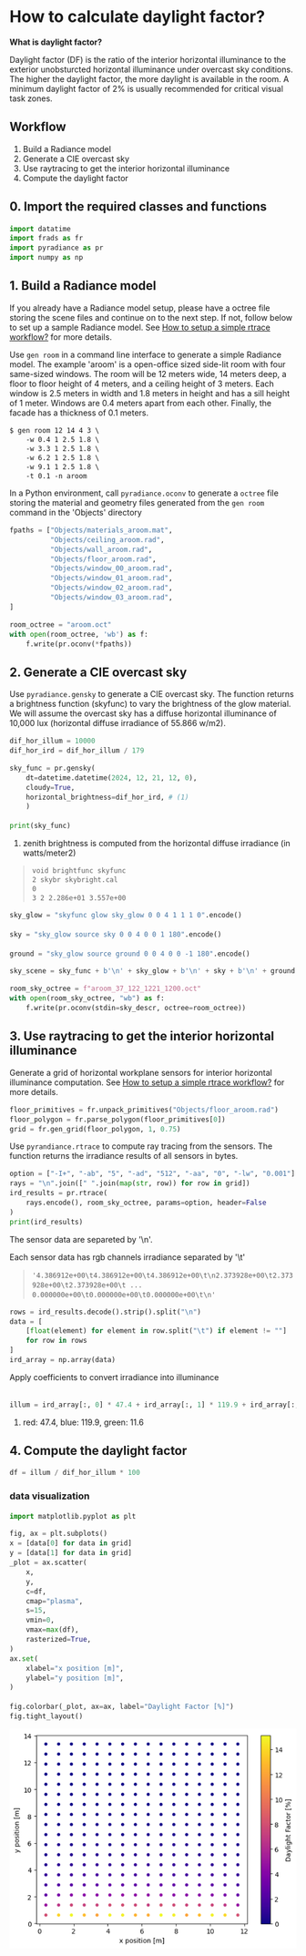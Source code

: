# How to calculate daylight factor?

**What is daylight factor?**

Daylight factor (DF) is the ratio of the interior horizontal illuminance to the exterior unobsturcted horizontal illuminance under overcast sky conditions. The higher the daylight factor, the more daylight is available in the room. A minimum daylight factor of 2% is usually recommended for critical visual task zones. 

## Workflow

1. Build a Radiance model
2. Generate a CIE overcast sky
3. Use raytracing to get the interior horizontal illuminance
4. Compute the daylight factor

## 0. Import the required classes and functions

```python
import datatime
import frads as fr
import pyradiance as pr
import numpy as np
```

## 1. Build a Radiance model 

If you already have a Radiance model setup, please have a octree file storing the scene files and continue on to the next step. If not, follow below to set up a sample Radiance model. See [How to setup a simple rtrace workflow?](guide_rad1.md) for more details.

Use `gen room` in a command line interface to generate
a simple Radiance model. The example 'aroom' is a open-office sized side-lit room with four same-sized windows. The room will be 12 meters wide, 14 meters deep, a floor to floor height of 4 meters, and a ceiling height of 3 meters. Each window is 2.5 meters in width and 1.8 meters in height and has a sill height of 1 meter. Windows are 0.4 meters apart from each other. Finally, the facade has a thickness of 0.1 meters. 

```
$ gen room 12 14 4 3 \
	-w 0.4 1 2.5 1.8 \
	-w 3.3 1 2.5 1.8 \
	-w 6.2 1 2.5 1.8 \
	-w 9.1 1 2.5 1.8 \
	-t 0.1 -n aroom
```

In a Python environment, call `pyradiance.oconv` to generate a `octree` file storing the material and geometry files generated from the `gen room` command in the 'Objects' directory 

```python
fpaths = ["Objects/materials_aroom.mat",
          "Objects/ceiling_aroom.rad",
          "Objects/wall_aroom.rad",
          "Objects/floor_aroom.rad",
          "Objects/window_00_aroom.rad",
          "Objects/window_01_aroom.rad",
          "Objects/window_02_aroom.rad",
          "Objects/window_03_aroom.rad",
]
```

```python
room_octree = "aroom.oct"
with open(room_octree, 'wb') as f:
    f.write(pr.oconv(*fpaths))
```

## 2. Generate a CIE overcast sky

Use `pyradiance.gensky` to generate a CIE overcast sky. The function returns a brightness function (skyfunc) to vary the brightness of the glow material. We will assume the overcast sky has a diffuse horizontal illuminance of 10,000 lux (horizontal diffuse irradiance of 55.866 w/m2).

```python
dif_hor_illum = 10000
dif_hor_ird = dif_hor_illum / 179
```
```python
sky_func = pr.gensky(
    dt=datetime.datetime(2024, 12, 21, 12, 0),
    cloudy=True,
    horizontal_brightness=dif_hor_ird, # (1)
    )

print(sky_func)
```

1. zenith brightness is computed from the horizontal diffuse irradiance (in watts/meter2)

> ```
> void brightfunc skyfunc
> 2 skybr skybright.cal
> 0
> 3 2 2.286e+01 3.557e+00
> ```



```python
sky_glow = "skyfunc glow sky_glow 0 0 4 1 1 1 0".encode()

sky = "sky_glow source sky 0 0 4 0 0 1 180".encode()

ground = "sky_glow source ground 0 0 4 0 0 -1 180".encode()
```

```python
sky_scene = sky_func + b'\n' + sky_glow + b'\n' + sky + b'\n' + ground
```

```python title="add sky scene to octree"
room_sky_octree = f"aroom_37_122_1221_1200.oct"
with open(room_sky_octree, "wb") as f:
    f.write(pr.oconv(stdin=sky_descr, octree=room_octree))
```


## 3. Use raytracing to get the interior horizontal illuminance

Generate a grid of horizontal workplane sensors for interior horizontal illuminance computation. See [How to setup a simple rtrace workflow?](guide_rad1.md) for more details.

```python title="generate grid sensors based on the floor polygon"
floor_primitives = fr.unpack_primitives("Objects/floor_aroom.rad")
floor_polygon = fr.parse_polygon(floor_primitives[0])
grid = fr.gen_grid(floor_polygon, 1, 0.75)
```

Use `pyrandiance.rtrace` to compute ray tracing from the sensors. The function returns the irradiance results of all sensors in bytes.

```python title="rtrace to get irradiance"
option = ["-I+", "-ab", "5", "-ad", "512", "-aa", "0", "-lw", "0.001"]
rays = "\n".join([" ".join(map(str, row)) for row in grid])
ird_results = pr.rtrace(
    rays.encode(), room_sky_octree, params=option, header=False
)
print(ird_results)
```
The sensor data are separeted by '\n'. 

Each sensor data has rgb channels irradiance separated by '\t'

> ```'4.386912e+00\t4.386912e+00\t4.386912e+00\t\n2.373928e+00\t2.373928e+00\t2.373928e+00\t ... 0.000000e+00\t0.000000e+00\t0.000000e+00\t\n' ```
 
```python title="reformat the irradiance result"
rows = ird_results.decode().strip().split("\n")
data = [
    [float(element) for element in row.split("\t") if element != ""]
    for row in rows
]
ird_array = np.array(data)
```

Apply coefficients to convert irradiance into illuminance

```python title="convert irradiance to illuminance"

illum = ird_array[:, 0] * 47.4 + ird_array[:, 1] * 119.9 + ird_array[:, 2] * 11.6 # (1)
```

1. red: 47.4, blue: 119.9, green: 11.6


## 4. Compute the daylight factor


```python title="daylight factor = interior illuminance / exterior illuminance * 100"
df = illum / dif_hor_illum * 100
```

### data visualization

```python title="import visualization packages"
import matplotlib.pyplot as plt
```

```python 
fig, ax = plt.subplots()
x = [data[0] for data in grid]
y = [data[1] for data in grid]
_plot = ax.scatter(
    x,
    y,
    c=df,
    cmap="plasma",
    s=15,
    vmin=0,
    vmax=max(df),
    rasterized=True,
)
ax.set(
    xlabel="x position [m]",
    ylabel="y position [m]",
)

fig.colorbar(_plot, ax=ax, label="Daylight Factor [%]")
fig.tight_layout()
```

![daylight_factor](../assets/daylight_factor.png)